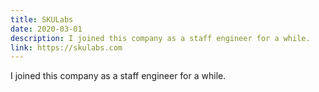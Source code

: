 ```yaml
---
title: SKULabs
date: 2020-03-01
description: I joined this company as a staff engineer for a while.
link: https://skulabs.com
---
```

I joined this company as a staff engineer for a while.